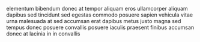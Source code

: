 elementum bibendum donec at tempor aliquam eros ullamcorper aliquam dapibus sed
tincidunt sed egestas commodo posuere sapien vehicula vitae urna malesuada at
sed accumsan erat dapibus metus justo magna sed tempus donec posuere convallis
posuere iaculis praesent finibus accumsan donec at lacinia in in convallis